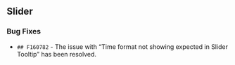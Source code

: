 ##  Slider

###    Bug Fixes

- `## F160782` - The issue with “Time format not showing expected in Slider Tooltip” has been resolved.
